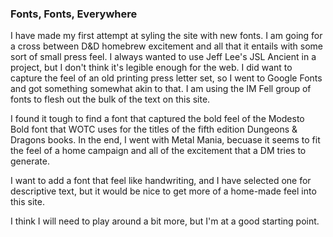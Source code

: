 ### Fonts, Fonts, Everywhere

I have made my first attempt at syling the site with new fonts. I am
going for a cross between D&D homebrew excitement and all that it entails
with some sort of small press feel. I always wanted to use Jeff Lee's
JSL Ancient in a project, but I don't think it's legible enough for the web.
I did want to capture the feel of an old printing press letter set, 
so I went to Google Fonts and got something somewhat akin to that. I am 
using the IM Fell group of fonts to flesh out the bulk of the text on this site.

I found it tough to find a font that captured the bold feel of the Modesto
Bold font that WOTC uses for the titles of the fifth edition Dungeons & 
Dragons books. In the end, I went with Metal Mania, becuase it seems to fit
the feel of a home campaign and all of the excitement that a DM tries to 
generate.

I want to add a font that feel like handwriting, and I have selected one
for descriptive text, but it would be nice to get more of a home-made
feel into this site.

I think I will need to play around a bit more, but I'm at a good starting point.
